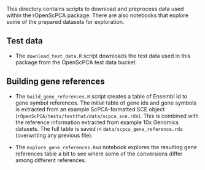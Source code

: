 This directory contains scripts to download and preprocess data used within the rOpenScPCA package.
There are also notebooks that explore some of the prepared datasets for exploration.

## Test data

- The `download_test_data.R` script downloads the test data used in this package from the OpenScPCA test data bucket.


## Building gene references

- The `build_gene_references.R` script creates a table of Ensembl id to gene symbol references.
The initial table of gene ids and gene symbols is extracted from an example ScPCA-formatted SCE object (`rOpenScPCA/tests/testthat/data/scpca_sce.rds`).
This is combined with the reference information extracted from example 10x Genomics datasets.
The full table is saved in `data/scpca_gene_reference.rda` (overwriting any previous file).

- The `explore_gene_references.Rmd` notebook explores the resulting gene references table a bit to see where some of the conversions differ among different references.
